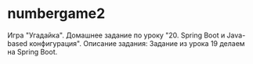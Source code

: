 # numbergame2

Игра "Угадайка". Домашнее задание по уроку "20. Spring Boot и Java-based конфигурация".
Описание задания: Задание из урока 19 делаем на Spring Boot.
